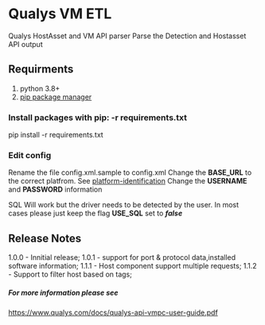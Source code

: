 # Qualys VM ETL

Qualys HostAsset and VM API parser
Parse the Detection and Hostasset API output

## Requirments

1. python 3.8+
2. [pip package manager](https://pip.pypa.io/en/stable/installation/)

### Install packages with pip: -r requirements.txt
pip install -r requirements.txt
### Edit config
Rename the file config.xml.sample to config.xml
Change the **BASE_URL** to the correct platfrom. See [platform-identification](https://www.qualys.com/platform-identification/)
Change the **USERNAME** and **PASSWORD** information

SQL Will work but the driver needs to be detected by the user.
In most cases please just keep the flag **USE_SQL** set to ***false***

## Release Notes
1.0.0 - Innitial release;
1.0.1 - support for port & protocol data,installed software information;
1.1.1 - Host component support multiple requests;
1.1.2 - Support to filter host based on tags;

##### For more information please see
<https://www.qualys.com/docs/qualys-api-vmpc-user-guide.pdf>
